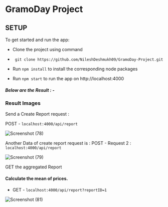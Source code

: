 
#  GramoDay Project
## SETUP  


To get started and run the app:

 - Clone the project  using command 

 - ``` git clone https://github.com/NileshDeshmukh09/GramoDay-Project.git```

 - Run ``` npm install ``` to install the corresponding node packages
 - Run  ``` npm start ``` to run the app on http://localhost:4000

##### Below are the Result  : -

### Result Images 


Send a Create Report request  : 

POST  - ``` localhost:4000/api/report ```

![Screenshot (78)](https://user-images.githubusercontent.com/86465008/158894858-5c938322-e25b-4636-b1a7-9612c2dfbec5.png)


Another Data of create report request is :
POST  - Request 2 :  ``` localhost:4000/api/report ```

![Screenshot (79)](https://user-images.githubusercontent.com/86465008/158895556-467ae9af-a96b-4c23-8f1f-a4dd272f2c34.png)


GET the aggregated Report  

 #### Calculate the mean of prices.

 - GET - ``` localhost:4000/api/report?reportID=1 ```

![Screenshot (81)](https://user-images.githubusercontent.com/86465008/158895915-c47ad5cb-4332-41c8-a0b5-5f468bb89a7d.png)
